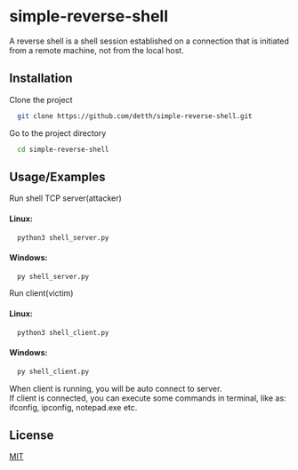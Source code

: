 # simple-reverse-shell

A reverse shell is a shell session established on a connection that is initiated from a remote machine, not from the local host.

## Installation

Clone the project

```bash
  git clone https://github.com/detth/simple-reverse-shell.git
```

Go to the project directory

```bash
  cd simple-reverse-shell
```



## Usage/Examples

Run shell TCP server(attacker)

#### Linux:
```bash
  python3 shell_server.py
```

#### Windows:
```bash
  py shell_server.py
```

Run client(victim)

#### Linux:
```bash
  python3 shell_client.py
```

#### Windows:
```bash
  py shell_client.py
```
When client is running, you will be auto connect to server.  
If client is connected, you can execute some commands in terminal, like as: ifconfig, ipconfig, notepad.exe etc.

## License

[MIT](https://choosealicense.com/licenses/mit/)
